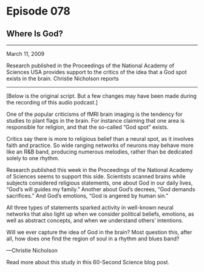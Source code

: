 # Episode 078

## Where Is God?

---

March 11, 2009

Research published in the Proceedings of the National Academy of Sciences USA provides support to the critics of the idea that a God spot exists in the brain. Christie Nicholson reports

---

[Below is the original script. But a few changes may have been made during the recording of this audio podcast.]

One of the popular criticisms of fMRI brain imaging is the tendency for studies to plant flags in the brain. For instance claiming that one area is responsible for religion, and that the so-called “God spot” exists.

Critics say there is more to religious belief than a neural spot, as it involves faith and practice. So wide ranging networks of neurons may behave more like an R&B band, producing numerous melodies, rather than be dedicated solely to one rhythm.

Research published this week in the Proceedings of the National Academy of Sciences seems to support this side. Scientists scanned brains while subjects considered religious statements, one about God in our daily lives, “God’s will guides my family.” Another about God’s decrees, “God demands sacrifices.” And God’s emotions, “God is angered by human sin.”

All three types of statements sparked activity in well-known neural networks that also light up when we consider political beliefs, emotions, as well as abstract concepts, and when we understand others’ intentions.

Will we ever capture the idea of God in the brain? Most question this, after all, how does one find the region of soul in a rhythm and blues band?

—Christie Nicholson

Read more about this study in this 60-Second Science blog post.

